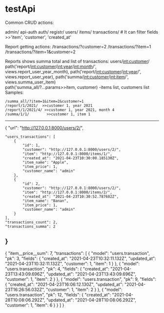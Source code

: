 # testApi
Common CRUD actions:

admin/
api-auth
auth/
registr/ 
users/
items/
transactions/  # It can filter fields >>'item', 'customer', 'created_at'

Report getting actions:
    /transactions/?customer=2
    /transactions/?item=1
    /transactions/?item=1&customer=2

Reports shows summa total and list of transactions:
    users/<int:customer>/
    path('report/<int:customer>/<int:year>/<int:month>/', views.report_user_year_month),
    path('report/<int:customer>/<int:year>/', views.report_user_year),
    path('summa/<int:customer>/<int:item>/', views.summa_user_item)  
    path('summa_all/?...params>>item, customer) -items list, customers list
    Samples:

    /summa_all/?item=1&item=2&customer=1
    /report/1/2021/  >>customer 1, year 2021
    /report/1/2021/4/ >>customer 1, year 2021, month 4
    /summa/1/1/        >>customer 1, item 1

--------------
{
    "url": "http://127.0.0.1:8000/users/2/",

    "users_transactions": [
        {
            "id": 1,
            "customer": "http://127.0.0.1:8000/users/2/",
            "item": "http://127.0.0.1:8000/items/1/",
            "created_at": "2021-04-23T10:30:00.185130Z",
            "item_name": "Apple",
            "item_price": 1,
            "customer_name": "admin"
        },
        {
            "id": 2,
            "customer": "http://127.0.0.1:8000/users/2/",
            "item": "http://127.0.0.1:8000/items/2/",
            "created_at": "2021-04-23T10:30:52.787682Z",
            "item_name": "Banan",
            "item_price": 1,
            "customer_name": "admin"
        }
    ],
    "transactions_count": 2,
    "transactions_summa": 2
}
--------------
{
    "item__price__sum": 7,
    "transactions": [
        {
            "model": "users.transaction",
            "pk": 3,
            "fields": {
                "created_at": "2021-04-23T10:32:11.132Z",
                "updated_at": "2021-04-23T10:32:11.132Z",
                "customer": 1,
                "item": 1
            }
        },
        {
            "model": "users.transaction",
            "pk": 4,
            "fields": {
                "created_at": "2021-04-23T13:43:09.696Z",
                "updated_at": "2021-04-23T13:43:09.696Z",
                "customer": 1,
                "item": 2
            }
        },
        {
            "model": "users.transaction",
            "pk": 9,
            "fields": {
                "created_at": "2021-04-23T16:06:12.130Z",
                "updated_at": "2021-04-23T16:26:56.032Z",
                "customer": 1,
                "item": 2
            }
        },
        {
            "model": "users.transaction",
            "pk": 12,
            "fields": {
                "created_at": "2021-04-28T10:08:06.292Z",
                "updated_at": "2021-04-28T10:08:06.292Z",
                "customer": 1,
                "item": 6
            }
        }
    ]
}